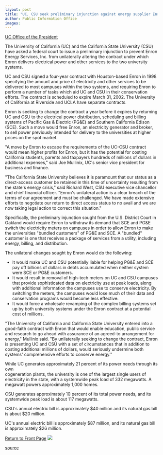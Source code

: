 ```yaml
---
layout: post
title: "UC, CSU seek preliminary injunction against energy supplier Enron"
author: Public Information Office
images:
---
```


  
[UC Office of the President][1]

The University of California (UC) and the California State University (CSU) have asked a federal court to issue a preliminary injunction to prevent Enron Energy Services, Inc. from unilaterally altering the contract under which Enron delivers electrical power and other services to the two university systems.  
  
UC and CSU signed a four-year contract with Houston-based Enron in 1998 specifying the amount and price of electricity and other services to be delivered to most campuses within the two systems, and requiring Enron to perform a number of tasks which aid UC and CSU in their conservation efforts. The contract is scheduled to expire March 31, 2002. The University of California at Riverside and UCLA have separate contracts.   
  
Enron is seeking to change the contract a year before it expires by returning UC and CSU to the electrical power distribution, scheduling and billing systems of Pacific Gas & Electric (PG&E) and Southern California Edison (SCE). Such a move would free Enron, an electricity generator and broker, to sell power previously intended for delivery to the universities at higher prices on the spot market.  
  
"A move by Enron to escape the requirements of the UC-CSU contract would mean higher profits for Enron, but it has the potential for costing California students, parents and taxpayers hundreds of millions of dollars in additional expenses," said Joe Mullinix, UC's senior vice president for business and finance.  
  
"The California State University believes it is paramount that our status as a direct-access customer be retained in this time of uncertainty resulting from the state's energy crisis," said Richard West, CSU executive vice chancellor and chief financial officer. "Enron's unilateral action is a clear breach of the terms of our agreement and must be challenged. We have made extensive efforts to negotiate our return to direct access status to no avail and we are now taking legal action to correct this situation."   
  
Specifically, the preliminary injunction sought from the U.S. District Court in Oakland would require Enron to withdraw its demand that SCE and PG&E switch the electricity meters on campuses in order to allow Enron to make the universities "bundled customers" of PG&E and SCE. A "bundled" customer is one that receives a package of services from a utility, including energy, billing, and distribution.  
  
The unilateral changes sought by Enron would do the following:

* It would make UC and CSU potentially liable for helping PG&E and SCE pay off billions of dollars in debts accumulated when neither system were SCE or PG&E customers.
* It would result in removal of high-tech meters on UC and CSU campuses that provide sophisticated data on electricity use at peak loads, along with additional information the campuses use to conserve electricity. By switching the meters, the campuses would lose much of their data and conservation programs would become less effective.
* It would force a wholesale revamping of the complex billing systems set up by both university systems under the Enron contract at a potential cost of millions.

  
"The University of California and California State University entered into a good-faith contract with Enron that would enable education, public service and research to go ahead with assurance of an agreed-to arrangement for energy," Mullinix said. "By unilaterally seeking to change the contract, Enron is presenting UC and CSU with a set of circumstances that in addition to costing additional millions of dollars, would seriously undermine both systems' comprehensive efforts to conserve energy."  
  
While UC generates approximately 21 percent of its power needs through its own  
cogeneration plants, the university is one of the largest single users of electricity in the state, with a systemwide peak load of 332 megawatts. A megawatt powers approximately 1,000 homes.   
  
CSU generates approximately 10 percent of its total power needs, and its systemwide peak load is about 117 megawatts.  
  
CSU's annual electric bill is approximately $40 million and its natural gas bill is about $20 million.   
  
UC's annual electric bill is approximately $87 million, and its natural gas bill is approximately $26 million.

  
[Return to Front Page][2] ![ ][3]

[1]: mailto:charles.mcfadden@ucop.edu
[2]: ../../index.html
[3]: ../../images/trans.gif

[source](http://www1.ucsc.edu/currents/00-01/03-19/injunction.html "Permalink to injunction")
